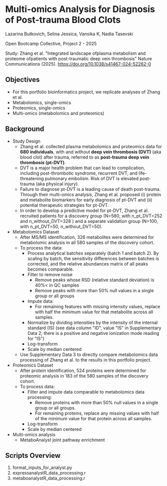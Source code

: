 # Multi-omics Analysis for Diagnosis of Post-trauma Blood Clots

Lazarina Butkovich, Selina Jessica, Vansika K, Nadia Tasevski

Open Bootcamp Collective, Project 2 - 2025

Study: Zhang et al. "Integrated landscape ofplasma metabolism and proteome ofpatients with post-traumatic deep vein thrombosis" Nature Communications (2025). https://doi.org/10.1038/s41467-024-52262-0

## Objectives
- For this portfolio bioinformatics project, we replicate analyses of Zhang et al.
- Metabolomics, single-omics
- Proteomics, single-omics
- Multi-omics (metabolomics and proteomics)

## Background
- Study Design
    - Zhang et al. collected plasma metabolomics and proteomics data for **680 individuals**, with and without **deep vein thrombosis (DVT)** (aka blood clot) after trauma, referred to as **post-trauma deep vein thrombosis (pt-DVT)**.
    - DVT is a major health problem that can lead to complication, including post-thrombotic syndrome, recurrent DVT, and life-threatening pulmonary embolism. Risk of DVT is elevated post-trauma (aka physical injury).
    - Failure to diagnose pt-DVT is a leading cause of death post-trauma. Through their multi-omics analysis, Zhang et al. proposed (i) protein and metabolite biomarkers for early diagnosis of pt-DVT and (ii) potential therapeutic strategies for pt-DVT.
    - In order to develop a predictive model for pt-DVT, Zhang et al. recruited patients for a discovery group (N=580, with n_pt_DVT=252 and n_without_DVT=328 ) and a separate validation group (N=100, with n_pt_DVT=50, n_without_DVT=50).
- Metabolomics Dataset
    - After MS/MS identification, 326 metabolites were determined for metabolomic analysis in all 580 samples of the discovery cohort.
    - To process the data:
        - Process analytical batches separately (batch 1 and batch 2). By scaling by batch, the sensitivity differences between batches is corrected, and the relative abundances matrix of all peaks becomes comparable.
        - Filter to remove noise
            - Remove peaks whose RSD (relative standard deviation) is 40%< in QC samples
            - Remove peaks with more than 50% null values in a single group or all groups
        - Impute data:
            - For remaining features with missing intensity values, replace with half the minimum value for that metabolite across all samples.
        - Normalize by dividing intensities by the intensity of the internal standard (IS) (see data column "ID", value "IS" in Supplementary Data 2; there is a positive and negative ionization mode reading for "IS")
        - Log-transform
        - Scale by median centered
    - Use Supplementary Data 3 to directly compare metabolomics data processing of Zhang et al. to the results in this portfolio project.
- Proteomics Dataset
    - After protein identification, 524 proteins were determined for proteomic analysis in 183 of the 580 samples of the discovery cohort.
    - To process data:
        - Filter and impute data comparable to metabolomics data processing:
            - Remove proteins with more than 50% null values in a single group or all groups.
            - For remaining proteins, replace any missing values with half of the minimum value for that protein across all samples.
        - Log-transform
        - Scale by median centered
- Multi-omics analysis
    - MetaboAnalyst joint pathway enrichment

## Scripts Overview
1. format_inputs_for_analyst.py
2. expressanalystR_data_processing.r
3. metaboanalystR_data_processing.r
